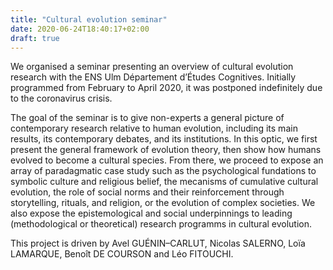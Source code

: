 ```yaml
---
title: "Cultural evolution seminar"
date: 2020-06-24T18:40:17+02:00
draft: true
---
```


We organised a seminar presenting an overview of cultural evolution research with the ENS Ulm Département d’Études Cognitives. Initially programmed from February to April 2020, it was postponed indefinitely due to the coronavirus crisis.

The goal of the seminar is to give non-experts a general picture of contemporary research relative to human evolution, including its main results, its contemporary debates, and its institutions. In this optic, we first present the general framework of evolution theory, then show how humans evolved to become a cultural species. From there, we proceed to expose an array of paradagmatic case study such as the psychological fundations to symbolic culture and religious belief, the mecanisms of cumulative cultural evolution, the role of social norms and their reinforcement through storytelling, rituals, and religion, or the evolution of complex societies. We also expose the epistemological and social underpinnings to leading (methodological or theoretical) research programms in cultural evolution.

This project is driven by Avel GUÉNIN–CARLUT, Nicolas SALERNO, Loïa LAMARQUE, Benoît DE COURSON and Léo FITOUCHI.
